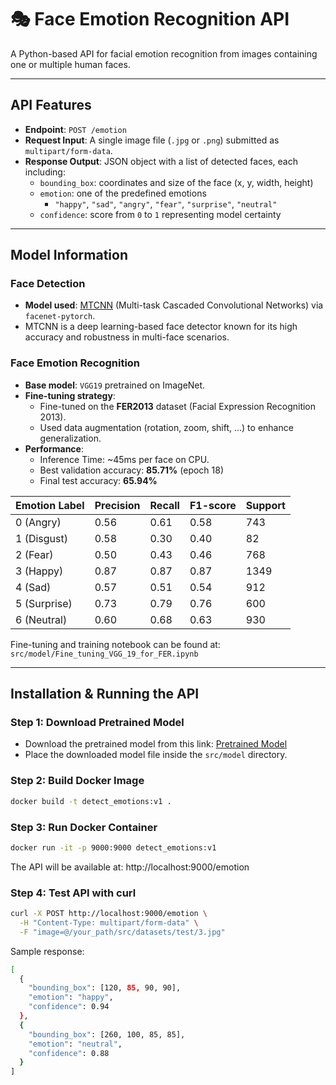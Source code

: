   # 🎭 Face Emotion Recognition API

A Python-based API for facial emotion recognition from images containing one or multiple human faces.

---

## API Features

- **Endpoint**: `POST /emotion`
- **Request Input**: A single image file (`.jpg` or `.png`) submitted as `multipart/form-data`.
- **Response Output**: JSON object with a list of detected faces, each including:
  - `bounding_box`: coordinates and size of the face (x, y, width, height)
  - `emotion`: one of the predefined emotions
    - `"happy"`, `"sad"`, `"angry"`, `"fear"`, `"surprise"`, `"neutral"`
  - `confidence`: score from `0` to `1` representing model certainty

---

## Model Information

### Face Detection
- **Model used**: [MTCNN](https://github.com/timesler/facenet-pytorch) (Multi-task Cascaded Convolutional Networks) via `facenet-pytorch`.
- MTCNN is a deep learning-based face detector known for its high accuracy and robustness in multi-face scenarios.

### Face Emotion Recognition
- **Base model**: `VGG19` pretrained on ImageNet.
- **Fine-tuning strategy**:
  - Fine-tuned on the **FER2013** dataset (Facial Expression Recognition 2013).
  - Used data augmentation (rotation, zoom, shift, ...) to enhance generalization.
- **Performance**:
  - Inference Time: ~45ms per face on CPU.
  - Best validation accuracy: **85.71%** (epoch 18)
  - Final test accuracy: **65.94%**

| Emotion Label | Precision | Recall | F1-score | Support |
|---------------|-----------|--------|----------|---------|
| 0 (Angry)     | 0.56      | 0.61   | 0.58     | 743     |
| 1 (Disgust)   | 0.58      | 0.30   | 0.40     | 82      |
| 2 (Fear)      | 0.50      | 0.43   | 0.46     | 768     |
| 3 (Happy)     | 0.87      | 0.87   | 0.87     | 1349    |
| 4 (Sad)       | 0.57      | 0.51   | 0.54     | 912     |
| 5 (Surprise)  | 0.73      | 0.79   | 0.76     | 600     |
| 6 (Neutral)   | 0.60      | 0.68   | 0.63     | 930     |

Fine-tuning and training notebook can be found at: `src/model/Fine_tuning_VGG_19_for_FER.ipynb`

---

## Installation & Running the API

### Step 1: Download Pretrained Model

- Download the pretrained model from this link: [Pretrained Model](https://drive.google.com/file/d/1r70CDOi8aIQCAI9DmS-YlgDEBdFR4Iua/view?usp=drive_link)
- Place the downloaded model file inside the `src/model` directory.

### Step 2: Build Docker Image

```bash
docker build -t detect_emotions:v1 .
```

### Step 3: Run Docker Container
```bash
docker run -it -p 9000:9000 detect_emotions:v1
```
The API will be available at: http://localhost:9000/emotion

### Step 4: Test API with curl
```bash
curl -X POST http://localhost:9000/emotion \
  -H "Content-Type: multipart/form-data" \
  -F "image=@/your_path/src/datasets/test/3.jpg"
```
Sample response:
```bash
[
  {
    "bounding_box": [120, 85, 90, 90],
    "emotion": "happy",
    "confidence": 0.94
  },
  {
    "bounding_box": [260, 100, 85, 85],
    "emotion": "neutral",
    "confidence": 0.88
  }
]
```
